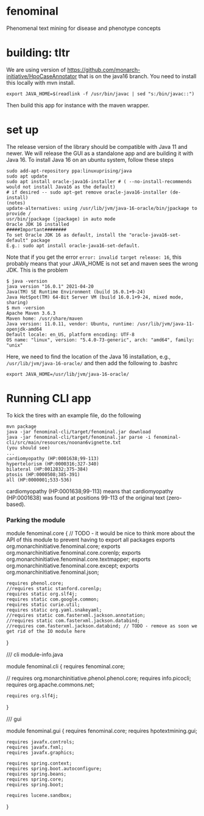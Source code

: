 # fenominal
Phenomenal text mining for disease and phenotype concepts






# building: tltr

We are using version of https://github.com/monarch-initiative/HpoCaseAnnotator that is on the java16 branch.
You need to install this locally with mvn install. 

```bazaar
export JAVA_HOME=$(readlink -f /usr/bin/javac | sed "s:/bin/javac::")
```

Then build this app for instance with the maven wrapper.




# set up
The release version of the library should be compatible with Java 11 and newer. We will release the GUI as a standalone
app and are building it with Java 16. To install Java 16 on an ubuntu system, follow these steps

```bazaar
sudo add-apt-repository ppa:linuxuprising/java
sudo apt update
sudo apt install oracle-java16-installer # ( --no-install-recommends would not install Java16 as the default)
# if desired -- sudo apt-get remove oracle-java16-installer (de-install)
(notes)
update-alternatives: using /usr/lib/jvm/java-16-oracle/bin/jpackage to provide /
usr/bin/jpackage (jpackage) in auto mode
Oracle JDK 16 installed
#####Important########
To set Oracle JDK 16 as default, install the "oracle-java16-set-default" package
E.g.: sudo apt install oracle-java16-set-default.
```

Note that if you get the error ``error: invalid target release: 16``, this probably means
that your JAVA_HOME is not set and maven sees the wrong JDK. This is the problem
```bazaar
$ java -version
java version "16.0.1" 2021-04-20
Java(TM) SE Runtime Environment (build 16.0.1+9-24)
Java HotSpot(TM) 64-Bit Server VM (build 16.0.1+9-24, mixed mode, sharing)
$ mvn -version
Apache Maven 3.6.3
Maven home: /usr/share/maven
Java version: 11.0.11, vendor: Ubuntu, runtime: /usr/lib/jvm/java-11-openjdk-amd64
Default locale: en_US, platform encoding: UTF-8
OS name: "linux", version: "5.4.0-73-generic", arch: "amd64", family: "unix"
```
Here, we need to find the location of the Java 16 installation, e.g., ``/usr/lib/jvm/java-16-oracle/``
and then add the following to .bashrc
```bazaar
export JAVA_HOME=/usr/lib/jvm/java-16-oracle/
```


# Running CLI app

To kick the tires with an example file, do the following
```bazaar
mvn package
java -jar fenominal-cli/target/fenominal.jar download
java -jar fenominal-cli/target/fenominal.jar parse -i fenominal-cli/src/main/resources/noonan6vignette.txt 
(you should see)
...
cardiomyopathy (HP:0001638;99-113)
hypertelorism (HP:0000316;327-340)
bilateral (HP:0012832;375-384)
ptosis (HP:0000508;385-391)
all (HP:0000001;533-536)
```

cardiomyopathy (HP:0001638;99-113) means that cardiomyopathy (HP:0001638) 
was found at positions 99-113 of the original text (zero-based).






### Parking the module
module fenominal.core {
// TODO - it would be nice to think more about the API of this module to prevent having to export all packages
exports org.monarchinitiative.fenominal.core;
exports org.monarchinitiative.fenominal.core.corenlp;
exports org.monarchinitiative.fenominal.core.textmapper;
exports org.monarchinitiative.fenominal.core.except;
exports org.monarchinitiative.fenominal.json;

    requires phenol.core;
    //requires static stanford.corenlp;
    requires static org.slf4j;
    requires static com.google.common;
    requires static curie.util;
    requires static org.yaml.snakeyaml;
    //requires static com.fasterxml.jackson.annotation;
    //requires static com.fasterxml.jackson.databind;
    //requires com.fasterxml.jackson.databind; // TODO - remove as soon we get rid of the IO module here

}



/// cli
module-info.java

module fenominal.cli {
requires fenominal.core;

// requires org.monarchinitiative.phenol.phenol.core;
requires info.picocli;
requires org.apache.commons.net;

    requires org.slf4j;
}

/// gui

module fenominal.gui {
requires fenominal.core;
requires hpotextmining.gui;

    requires javafx.controls;
    requires javafx.fxml;
    requires javafx.graphics;

    requires spring.context;
    requires spring.boot.autoconfigure;
    requires spring.beans;
    requires spring.core;
    requires spring.boot;

    requires lucene.sandbox;
}